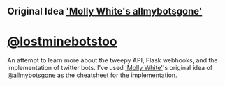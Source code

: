 Original Idea ['Molly White's allmybotsgone'](https://twitter.com/allmybotsgone)
---

# [@lostminebotstoo](https://twitter.com/lostminebotstoo)
An attempt to learn more about the tweepy API, Flask webhooks, and the implementation of twitter bots.
I've used ['Molly White'](https://www.mollywhite.net)'s original idea of [@allmybotsgone](https://github.com/molly/allmybotsgone) as the cheatsheet for the implementation.

